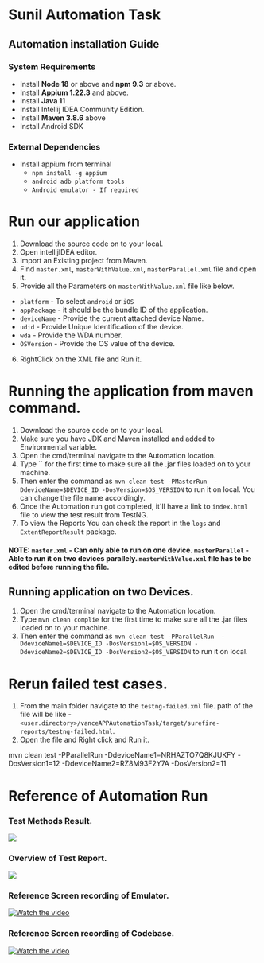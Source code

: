 # Sunil Automation Task

## Automation installation Guide

### System Requirements
- Install **Node 18** or above and **npm 9.3** or above.
- Install **Appium 1.22.3** and above.
- Install **Java 11**
- Install Intellij IDEA Community Edition.
- Install **Maven 3.8.6** above
- Install Android SDK

### External Dependencies
- Install appium from terminal
    - `npm install -g appium`
    - `android adb platform tools`
    - `Android emulator - If required`

# Run our application
1. Download the source code on to your local.
2. Open intellijIDEA editor.
3. Import an Existing project from Maven.
4. Find `master.xml`, `masterWithValue.xml`, `masterParallel.xml` file and open it.
5. Provide all the Parameters on `masterWithValue.xml` file like below.
  - `platform` - To select `android` or `iOS`
  - `appPackage` - it should be the bundle ID of the application.
  - `deviceName` - Provide the current attached device Name.
  - `udid` - Provide Unique Identification of the device.
  - `wda` - Provide the WDA number.
  - `OSVersion` - Provide the OS value of the device.
6. RightClick on the XML file and Run it.

# Running the application from maven command.

1. Download the source code on to your local.
2. Make sure you have JDK and Maven installed and added to Environmental variable.
3. Open the cmd/terminal navigate to the Automation location.
4. Type `` for the first time to make sure all the .jar files loaded on to your machine.
5. Then enter the command as `mvn clean test -PMasterRun  -DdeviceName=$DEVICE_ID -DosVersion=$OS_VERSION` to run it on local. You can change the file name accordingly.
6. Once the Automation run got completed, it'll have a link to `index.html` file to view the test result from TestNG.
7. To view the Reports You can check the report in the `logs` and `ExtentReportResult` package.
#### NOTE: `master.xml` - Can only able to run on one device. `masterParallel` - Able to run it on two devices parallely. `masterWithValue.xml` file has to be edited before running the file.

## Running application on two Devices.

1. Open the cmd/terminal navigate to the Automation location.
2. Type `mvn clean complie` for the first time to make sure all the .jar files loaded on to your machine.
3. Then enter the command as `mvn clean test -PParallelRun  -DdeviceName1=$DEVICE_ID -DosVersion1=$OS_VERSION -DdeviceName2=$DEVICE_ID -DosVersion2=$OS_VERSION` to run it on local.

# Rerun failed test cases.
1. From the main folder navigate to the `testng-failed.xml` file.
   path of the file will be like - `<user.directory>/vanceAPPAutomationTask/target/surefire-reports/testng-failed.html`.
2. Open the file and Right click and Run it.


mvn clean test -PParallelRun -DdeviceName1=NRHAZTO7Q8KJUKFY -DosVersion1=12 -DdeviceName2=RZ8M93F2Y7A -DosVersion2=11

# Reference of Automation Run
### Test Methods Result.
![](Reference/AutomationReference1.png)
### Overview of Test Report.
![](Reference/AutomationReference2.png)

### Reference Screen recording of Emulator.
[![Watch the video](Reference/EmulatorRun.png)](Reference/EmulatorRun.mp4)

### Reference Screen recording of Codebase.
[![Watch the video](Reference/vanceAPPAutomationTask.png)](Reference/vanceAPPAutomationTask.mp4)